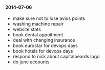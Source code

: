 #### 2014-07-06 ###

- make sure not to lose avios points
- washing machine repair
- website stats
- book dental appoitment
- deal with changing insurance
- book eurostar for devops days
- book hotels for devops days
- respond to nick about capitalbeards logo
- do june accounts
